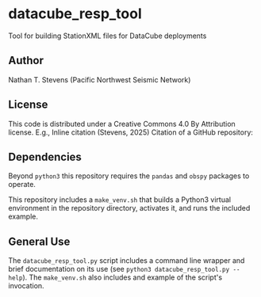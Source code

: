# datacube_resp_tool
Tool for building StationXML files for DataCube deployments

## Author
Nathan T. Stevens (Pacific Northwest Seismic Network)

## License
This code is distributed under a Creative Commons 4.0 By Attribution license. 
E.g., Inline citation (Stevens, 2025)
Citation of a GitHub repository: 

## Dependencies
Beyond `python3` this repository requires the `pandas` and `obspy` packages to operate.  

This repository includes a `make_venv.sh` that builds a Python3 virtual environment in
the repository directory, activates it, and runs the included example.

## General Use
The `datacube_resp_tool.py` script includes a command line wrapper and brief documentation
on its use (see `python3 datacube_resp_tool.py --help`). The `make_venv.sh` also includes
and example of the script's invocation.

